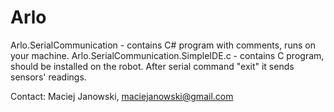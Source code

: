 # Arlo
Arlo.SerialCommunication - contains C# program with comments, runs on your machine.
Arlo.SerialCommunication.SimpleIDE.c - contains C program, should be installed on the robot. 
After serial command "exit" it sends sensors' readings.

Contact: Maciej Janowski, maciejanowski@gmail.com